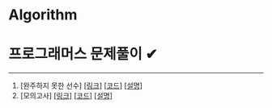 # Algorithm
프로그래머스 문제풀이 ✔
======================


- - -
1.  [완주하지 못한 선수] [[링크]](https://programmers.co.kr/learn/courses/30/lessons/42576)  [[코드]](https://github.com/jgyy4775/Algorithm-Programmers/blob/main/code/42576.py) [[설명]](https://blog.naver.com/jgyy4775/222535895598)
2.  [모의고사] [[링크]](https://programmers.co.kr/learn/courses/30/lessons/42840)  [[코드]](https://github.com/jgyy4775/Algorithm-Programmers/blob/main/code/42840.py) [[설명]](https://blog.naver.com/jgyy4775/222535895598)
